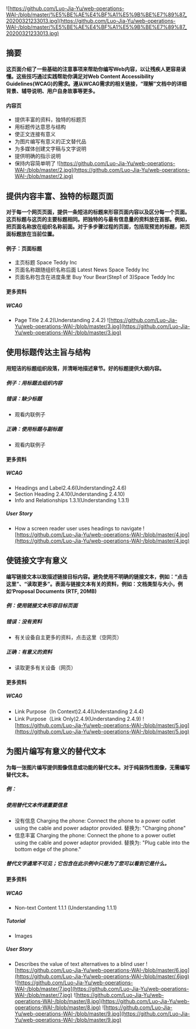 ![https://github.com/Luo-Jia-Yu/web-operations-WAI-/blob/master/%E5%BE%AE%E4%BF%A1%E5%9B%BE%E7%89%87_20200321233013.jpg](https://github.com/Luo-Jia-Yu/web-operations-WAI-/blob/master/%E5%BE%AE%E4%BF%A1%E5%9B%BE%E7%89%87_20200321233013.jpg)
## 摘要
#### 这页面介绍了一些基础的注意事项来帮助你编写Web内容，以让残疾人更容易读懂。这些技巧通过实践帮助你满足对Web Content Accessibility Guidelines(WCAG)的需求。遵从WCAG需求的相关链接，“理解”文档中的详细背景、辅导说明、用户自身故事等更多。
#### 内容页
- 提供丰富的资料，独特的标题页
- 用标题传达意思与结构
- 使正文连接有意义
- 为图片编写有意义的正文替代品
- 为多媒体创建文字稿与文字说明
- 提供明确的指示说明
- 保持内容简单明了
![https://github.com/Luo-Jia-Yu/web-operations-WAI-/blob/master/2.jpg](https://github.com/Luo-Jia-Yu/web-operations-WAI-/blob/master/2.jpg)
## 提供内容丰富、独特的标题页面
#### 对于每一个网页页面，提供一条短洁的标题来形容页面内容以及区分每一个页面。这页标题与这页的主要标题相同。把独特的与最有信息量的资料放在首部。例如，把页面名称放在组织名称前面。对于多步骤过程的页面，包括现预览的标题，把页面标题放在当前位置。
#### 例子：页面标题
- 主页标题
Space Teddy Inc
- 页面名称跟随组织名称后面
Latest News Space Teddy Inc
- 页面名称包含在进度条里
Buy Your Bear(Step1 of 3)Space Teddy Inc
#### 更多资料
##### WCAG
- Page Title 2.4.2(Understanding 2.4.2)
![https://github.com/Luo-Jia-Yu/web-operations-WAI-/blob/master/3.jpg](https://github.com/Luo-Jia-Yu/web-operations-WAI-/blob/master/3.jpg)
## 使用标题传达主旨与结构
#### 用短洁的标题组织段落，并清晰地描述章节。好的标题提供大纲内容。
##### 例子：用标题去组织内容
##### 错误：缺少标题
+ 观看内联例子
##### 正确：使用标题与副标题
+ 观看内联例子
#### 更多资料
##### WCAG
- Headings and Label2.4.6(Understanding2.4.6)
- Section Heading 2.4.10(Understanding 2.4.10)
- Info and Relationships 1.3.1(Understanding 1.3.1)
##### User Story
- How a screen reader user uses headings to navigate
![https://github.com/Luo-Jia-Yu/web-operations-WAI-/blob/master/4.jpg](https://github.com/Luo-Jia-Yu/web-operations-WAI-/blob/master/4.jpg)
## 使链接文字有意义
#### 编写链接文本以致描述链接目标内容。避免使用不明确的链接文本，例如：“点击这里”、“读取更多”。表面与链接文本有关的资料，例如：文档类型与大小，例如‘Proposal Documents (RTF, 20MB)
##### 例：使用链接文本形容目标页面
##### 错误：没有资料
- 有关设备自主更多的资料，点击这里（空网页）
##### 正确：有意义的资料
- 读取更多有关设备（网页）
#### 更多资料
##### WCAG
- Link Purpose（In Context)2.4.4(Understanding 2.4.4)
- Link Purpose（Link Only)2.4.9(Understanding 2.4.9)
![https://github.com/Luo-Jia-Yu/web-operations-WAI-/blob/master/5.jpg](https://github.com/Luo-Jia-Yu/web-operations-WAI-/blob/master/5.jpg)
## 为图片编写有意义的替代文本
#### 为每一张图片编写提供图像信息或功能的替代文本。对于纯装饰性图像，无需编写替代文本。
##### 例：
##### 使用替代文本传递重要信息
- 没有信息
Charging the phone: Connect the phone to a power outlet using the cable and power adaptor provided.
替换为: "Charging phone"
- 信息丰富
Charging the phone: Connect the phone to a power outlet using the cable and power adaptor provided.
替换为: "Plug cable into the bottom edge of the phone."
##### 替代文字通常不可见；它包含在此示例中只是为了您可以看到它是什么。
#### 更多资料
##### WCAG
- Non-text Content 1.1.1 (Understanding 1.1.1)
##### Tutorial
- Images
##### User Story
- Describes the value of text alternatives to a blind user
![https://github.com/Luo-Jia-Yu/web-operations-WAI-/blob/master/6.jpg](https://github.com/Luo-Jia-Yu/web-operations-WAI-/blob/master/.6jpg)
![https://github.com/Luo-Jia-Yu/web-operations-WAI-/blob/master/7.jpg](https://github.com/Luo-Jia-Yu/web-operations-WAI-/blob/master/7.jpg)
![https://github.com/Luo-Jia-Yu/web-operations-WAI-/blob/master/8.jpg](https://github.com/Luo-Jia-Yu/web-operations-WAI-/blob/master/8.jpg)
![https://github.com/Luo-Jia-Yu/web-operations-WAI-/blob/master/9.jpg](https://github.com/Luo-Jia-Yu/web-operations-WAI-/blob/master/9.jpg)
